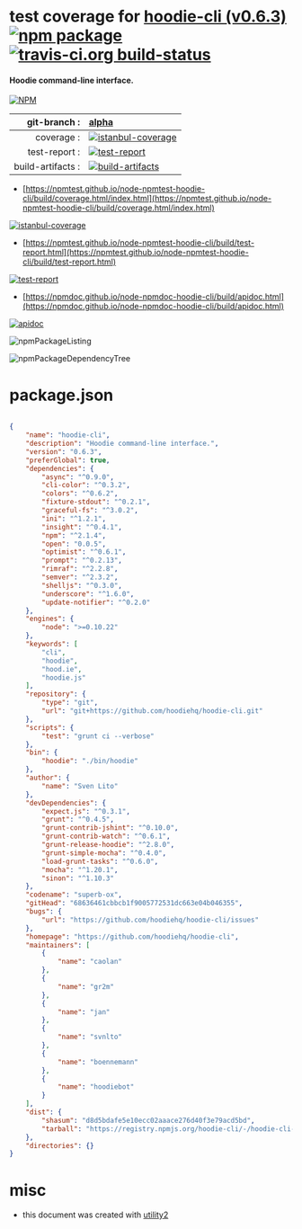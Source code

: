 # test coverage for  [hoodie-cli (v0.6.3)](https://github.com/hoodiehq/hoodie-cli)  [![npm package](https://img.shields.io/npm/v/npmtest-hoodie-cli.svg?style=flat-square)](https://www.npmjs.org/package/npmtest-hoodie-cli) [![travis-ci.org build-status](https://api.travis-ci.org/npmtest/node-npmtest-hoodie-cli.svg)](https://travis-ci.org/npmtest/node-npmtest-hoodie-cli)
#### Hoodie command-line interface.

[![NPM](https://nodei.co/npm/hoodie-cli.png?downloads=true&downloadRank=true&stars=true)](https://www.npmjs.com/package/hoodie-cli)

| git-branch : | [alpha](https://github.com/npmtest/node-npmtest-hoodie-cli/tree/alpha)|
|--:|:--|
| coverage : | [![istanbul-coverage](https://npmtest.github.io/node-npmtest-hoodie-cli/build/coverage.badge.svg)](https://npmtest.github.io/node-npmtest-hoodie-cli/build/coverage.html/index.html)|
| test-report : | [![test-report](https://npmtest.github.io/node-npmtest-hoodie-cli/build/test-report.badge.svg)](https://npmtest.github.io/node-npmtest-hoodie-cli/build/test-report.html)|
| build-artifacts : | [![build-artifacts](https://npmtest.github.io/node-npmtest-hoodie-cli/glyphicons_144_folder_open.png)](https://github.com/npmtest/node-npmtest-hoodie-cli/tree/gh-pages/build)|

- [https://npmtest.github.io/node-npmtest-hoodie-cli/build/coverage.html/index.html](https://npmtest.github.io/node-npmtest-hoodie-cli/build/coverage.html/index.html)

[![istanbul-coverage](https://npmtest.github.io/node-npmtest-hoodie-cli/build/screenCapture.buildCi.browser.%252Ftmp%252Fbuild%252Fcoverage.lib.html.png)](https://npmtest.github.io/node-npmtest-hoodie-cli/build/coverage.html/index.html)

- [https://npmtest.github.io/node-npmtest-hoodie-cli/build/test-report.html](https://npmtest.github.io/node-npmtest-hoodie-cli/build/test-report.html)

[![test-report](https://npmtest.github.io/node-npmtest-hoodie-cli/build/screenCapture.buildCi.browser.%252Ftmp%252Fbuild%252Ftest-report.html.png)](https://npmtest.github.io/node-npmtest-hoodie-cli/build/test-report.html)

- [https://npmdoc.github.io/node-npmdoc-hoodie-cli/build/apidoc.html](https://npmdoc.github.io/node-npmdoc-hoodie-cli/build/apidoc.html)

[![apidoc](https://npmdoc.github.io/node-npmdoc-hoodie-cli/build/screenCapture.buildCi.browser.%252Ftmp%252Fbuild%252Fapidoc.html.png)](https://npmdoc.github.io/node-npmdoc-hoodie-cli/build/apidoc.html)

![npmPackageListing](https://npmtest.github.io/node-npmtest-hoodie-cli/build/screenCapture.npmPackageListing.svg)

![npmPackageDependencyTree](https://npmtest.github.io/node-npmtest-hoodie-cli/build/screenCapture.npmPackageDependencyTree.svg)



# package.json

```json

{
    "name": "hoodie-cli",
    "description": "Hoodie command-line interface.",
    "version": "0.6.3",
    "preferGlobal": true,
    "dependencies": {
        "async": "^0.9.0",
        "cli-color": "^0.3.2",
        "colors": "^0.6.2",
        "fixture-stdout": "^0.2.1",
        "graceful-fs": "^3.0.2",
        "ini": "^1.2.1",
        "insight": "^0.4.1",
        "npm": "^2.1.4",
        "open": "0.0.5",
        "optimist": "^0.6.1",
        "prompt": "^0.2.13",
        "rimraf": "^2.2.8",
        "semver": "^2.3.2",
        "shelljs": "^0.3.0",
        "underscore": "^1.6.0",
        "update-notifier": "^0.2.0"
    },
    "engines": {
        "node": ">=0.10.22"
    },
    "keywords": [
        "cli",
        "hoodie",
        "hood.ie",
        "hoodie.js"
    ],
    "repository": {
        "type": "git",
        "url": "git+https://github.com/hoodiehq/hoodie-cli.git"
    },
    "scripts": {
        "test": "grunt ci --verbose"
    },
    "bin": {
        "hoodie": "./bin/hoodie"
    },
    "author": {
        "name": "Sven Lito"
    },
    "devDependencies": {
        "expect.js": "^0.3.1",
        "grunt": "^0.4.5",
        "grunt-contrib-jshint": "^0.10.0",
        "grunt-contrib-watch": "^0.6.1",
        "grunt-release-hoodie": "^2.8.0",
        "grunt-simple-mocha": "^0.4.0",
        "load-grunt-tasks": "^0.6.0",
        "mocha": "^1.20.1",
        "sinon": "^1.10.3"
    },
    "codename": "superb-ox",
    "gitHead": "68636461cbbcb1f9005772531dc663e04b046355",
    "bugs": {
        "url": "https://github.com/hoodiehq/hoodie-cli/issues"
    },
    "homepage": "https://github.com/hoodiehq/hoodie-cli",
    "maintainers": [
        {
            "name": "caolan"
        },
        {
            "name": "gr2m"
        },
        {
            "name": "jan"
        },
        {
            "name": "svnlto"
        },
        {
            "name": "boennemann"
        },
        {
            "name": "hoodiebot"
        }
    ],
    "dist": {
        "shasum": "d8d5bdafe5e10ecc02aaace276d40f3e79acd5bd",
        "tarball": "https://registry.npmjs.org/hoodie-cli/-/hoodie-cli-0.6.3.tgz"
    },
    "directories": {}
}
```



# misc
- this document was created with [utility2](https://github.com/kaizhu256/node-utility2)
